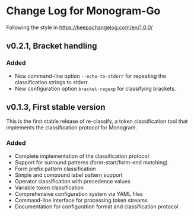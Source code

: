 # Change Log for Monogram-Go

Following the style in https://keepachangelog.com/en/1.0.0/

## v0.2.1, Bracket handling 

### Added

- New command-line option `--echo-to-stderr` for repeating the classification 
  strings to stderr.
- New configuration option `bracket-regexp` for classifying brackets.

## v0.1.3, First stable version

This is the first stable release of re-classify, a token classification tool
that implements the classification protocol for Monogram.

### Added
- Complete implementation of the classification protocol
- Support for surround patterns (form-start/form-end matching)
- Form prefix pattern classification
- Simple and compound label pattern support  
- Operator classification with precedence values
- Variable token classification
- Comprehensive configuration system via YAML files
- Command-line interface for processing token streams
- Documentation for configuration format and classification protocol
